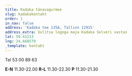 ```yaml
---
title: Kadaka tänavagurmee
slug: kadakakontakt
order: 1
in_nav: false
address: 'Kadaka tee 135A, Tallinn 12915'
address_extra: Uulitsa logoga maja Kadaka Selveri vastas
lat: 59.41213
lng: 24.668579
_template: kontakt
---
```

Tel 53 00 89 63

**E-N**  11.30-22.00
**R-L**  11.30-22.30
**P** 11.30-21.30
